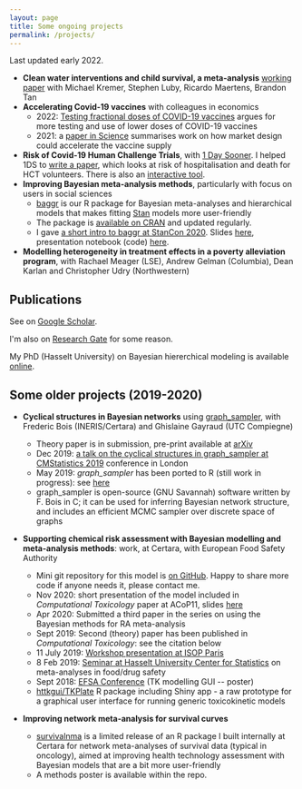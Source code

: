 ```yaml
---
layout: page
title: Some ongoing projects
permalink: /projects/
---
```


Last updated early 2022.

- **Clean water interventions and child survival, a meta-analysis** [working paper](https://papers.ssrn.com/sol3/papers.cfm?abstract_id=4071953) with Michael Kremer, Stephen Luby, Ricardo Maertens, Brandon Tan
- **Accelerating Covid-19 vaccines** with colleagues in economics
	+ 2022: [Testing fractional doses of COVID-19 vaccines](https://www.pnas.org/doi/10.1073/pnas.2116932119) argues for more testing and use of lower doses of COVID-19 vaccines 
    + 2021: a [paper in Science](https://science.sciencemag.org/content/371/6534/1107.summary) summarises work on how market design could accelerate the vaccine supply
- **Risk of Covid-19 Human Challenge Trials**, with [1 Day Sooner](https://1daysooner.org/). I helped 1DS to [write a paper](https://onlinelibrary.wiley.com/doi/full/10.1111/risa.13726), which looks at risk of hospitalisation and death for HCT volunteers. There is also an [interactive tool](https://www.1daysooner.org/risk-model).
- **Improving Bayesian meta-analysis methods**, particularly with focus on users in social sciences
    + [baggr](https://github.com/wwiecek/baggr) is our R package for Bayesian meta-analyses and hierarchical models that makes fitting [Stan](https://mc-stan.org/) models more user-friendly
	+ The package is [available on CRAN](https://cran.r-project.org/web/packages/baggr/index.html) and updated regularly.
    + I gave [a short intro to baggr at StanCon 2020](https://www.youtube.com/watch?v=Lau2v6uHaKM). Slides [here](https://www.dropbox.com/s/l95t19bkiu3p6me/baggr_stancon_2020.pdf?dl=1), presentation notebook (code) [here](https://www.dropbox.com/s/lv3c9lie9e7wqxs/baggr_stancon_2020.Rmd?dl=1).
- **Modelling heterogeneity in treatment effects in a poverty alleviation program**, with Rachael Meager (LSE), Andrew Gelman (Columbia), Dean Karlan and Christopher Udry (Northwestern)

## Publications

See on [Google Scholar](https://scholar.google.com/citations?user=r6uDNqEAAAAJ&hl=en). 

I'm also on [Research Gate](https://www.researchgate.net/profile/Witold_Wiecek) for some reason. 

My PhD (Hasselt University) on Bayesian hiererchical modeling is available [online](https://ibiostat.be/publications/phd/witoldwiecek.pdf).

## Some older projects (2019-2020)

- **Cyclical structures in Bayesian networks** using [graph_sampler](http://www.nongnu.org/graphsampler/), with Frederic Bois (INERIS/Certara) and Ghislaine Gayraud (UTC Compiegne)
    + Theory paper is in submission, pre-print available at [arXiv](<https://arxiv.org/abs/1906.04992>) 
    + Dec 2019: [a talk on the cyclical structures in graph_sampler at CMStatistics 2019](https://www.dropbox.com/s/5848p24vy2942ap/ercim_wwiecek_graph_sampler.pdf?dl=1) conference in London
    + May 2019: *graph_sampler* has been ported to R (still work in progress): see [here](<https://github.com/wwiecek/rgraphsampler>)
	+ graph_sampler is open-source (GNU Savannah) software written by F. Bois in C; it can be used for inferring Bayesian network structure, and includes an efficient MCMC sampler over discrete space of graphs
	
- **Supporting chemical risk assessment with Bayesian modelling and meta-analysis methods**: work, at Certara, with European Food Safety Authority
    + Mini git repository for this model is [on GitHub](https://github.com/wwiecek/bayesian-ma-risk). Happy to share more code if anyone needs it, please contact me.
    + Nov 2020: short presentation of the model included in _Computational Toxicology_ paper at ACoP11, slides [here](https://github.com/wwiecek/bayesian-ma-risk/blob/master/acop_presentation_5oct2020.pdf) 
    + Apr 2020: Submitted a third paper in the series on using the Bayesian methods for RA meta-analysis
    + Sept 2019: Second (theory) paper has been published in _Computational Toxicology_: see the citation below
    + 11 July 2019: [Workshop presentation at ISOP Paris](https://www.dropbox.com/s/i5grx70cmkmb0y0/paris_workshop_11july.pdf?dl=0)
	+ 8 Feb 2019: [Seminar at Hasselt University Center for Statistics](https://www.dropbox.com/s/5pr4p7ct5bxc4c2/hasselt_seminar_8feb.html?dl=1) on meta-analyses in food/drug safety
    + Sept 2018: [EFSA Conference](https://drive.google.com/open?id=1aFVlBTc8oDMedJHXg9jj6rh2HpyHUi9D) (TK modelling GUI -- poster)
	+ [httkgui/TKPlate](https://zenodo.org/record/2548850) R package including Shiny app - a raw prototype for a graphical user interface for running generic toxicokinetic models

- **Improving network meta-analysis for survival curves**
    + [survivalnma](<https://github.com/certara/survivalnma>) is a limited release of an R package I built internally at Certara for network meta-analyses of survival data (typical in oncology), aimed at improving health technology assessment with Bayesian models that are a bit more user-friendly
	+ A methods poster is available within the repo.
	
